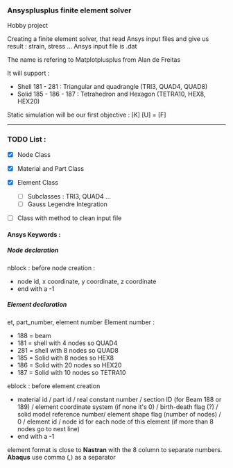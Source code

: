 ### Ansysplusplus finite element solver
Hobby project

Creating a finite element solver, that read Ansys input files and give us result : strain, stress ...
Ansys input file is .dat

The name is refering to Matplotplusplus from Alan de Freitas

It will support : 
- Shell 181 - 281 : Triangular and quadrangle (TRI3, QUAD4, QUAD8)
- Solid 185 - 186 - 187 : Tetrahedron and Hexagon (TETRA10, HEX8, HEX20)

Static simulation will be our first objective : [K] [U] = [F]

****

### TODO List :

- [X] Node Class
- [X] Material and Part Class
- [x] Element Class
    - [ ] Subclasses : TRI3, QUAD4 ...
    - [ ] Gauss Legendre Integration
- [ ] Class with method to clean input file 


#### Ansys Keywords :
##### Node declaration 
nblock : before node creation : 
- node id, x coordinate, y coordinate, z coordinate
- end with a -1

##### Element declaration
et, part_number, element number
Element number : 
- 188 = beam
- 181 = shell with 4 nodes so QUAD4
- 281 = shell with 8 nodes so QUAD8
- 185 = Solid with 8 nodes so HEX8
- 186 = Solid with 20 nodes so HEX20
- 187 = Solid with 10 nodes so TETRA10


eblock : before element creation
- material id / part id / real constant number / section ID (for Beam 188 or 189) / element coordinate system (if none it's 0) / birth-death flag (?) / solid model reference number/ element shape flag (number of nodes) / 0 / element id / node id for each node of this element (if more than 8 nodes go to next line)
- end with a -1

element format is close to **Nastran** with the 8 column to separate numbers.
**Abaqus** use comma (,) as a separator
